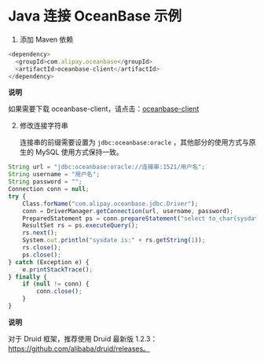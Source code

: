 Java 连接 OceanBase 示例 
=========================================



1. 添加 Maven 依赖

   




```javascript
<dependency>
  <groupId>com.alipay.oceanbase</groupId>
  <artifactId>oceanbase-client</artifactId>
</dependency>
```


**说明**



如果需要下载 oceanbase-client，请点击：[oceanbase-client](https://oceanbase-aliyun-docs.oss-cn-hangzhou.aliyuncs.com/downloads/obclient/oceanbase-client-1.1.5.jar)

2. 修改连接字符串

   连接串的前缀需要设置为 `jdbc:oceanbase:oracle` ，其他部分的使用方式与原生的 MySQL 使用方式保持一致。
   




```javascript
String url = "jdbc:oceanbase:oracle://连接串:1521/用户名";
String username = "用户名";
String password = "";    
Connection conn = null;
try {
    Class.forName("com.alipay.oceanbase.jdbc.Driver");
    conn = DriverManager.getConnection(url, username, password);
    PreparedStatement ps = conn.prepareStatement("select to_char(sysdate,'yyyy-MM-dd HH24:mi:ss') from dual;");
    ResultSet rs = ps.executeQuery();
    rs.next();
    System.out.println("sysdate is:" + rs.getString(1));
    rs.close();
    ps.close();
} catch (Exception e) {
    e.printStackTrace();
} finally {
    if (null != conn) {
        conn.close();
    }
}
```


**说明**



对于 Druid 框架，推荐使用 Druid 最新版 1.2.3：https://github.com/alibaba/druid/releases。
